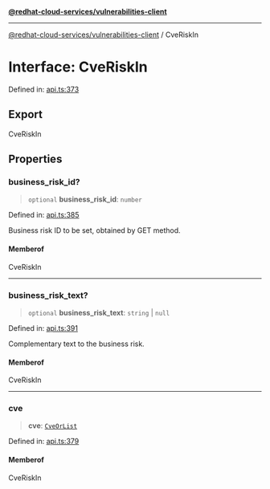 [**@redhat-cloud-services/vulnerabilities-client**](../README.md)

***

[@redhat-cloud-services/vulnerabilities-client](../globals.md) / CveRiskIn

# Interface: CveRiskIn

Defined in: [api.ts:373](https://github.com/charlesmulder/javascript-clients/blob/main/packages/vulnerabilities/git-api/api.ts#L373)

## Export

CveRiskIn

## Properties

### business\_risk\_id?

> `optional` **business\_risk\_id**: `number`

Defined in: [api.ts:385](https://github.com/charlesmulder/javascript-clients/blob/main/packages/vulnerabilities/git-api/api.ts#L385)

Business risk ID to be set, obtained by GET method.

#### Memberof

CveRiskIn

***

### business\_risk\_text?

> `optional` **business\_risk\_text**: `string` \| `null`

Defined in: [api.ts:391](https://github.com/charlesmulder/javascript-clients/blob/main/packages/vulnerabilities/git-api/api.ts#L391)

Complementary text to the business risk.

#### Memberof

CveRiskIn

***

### cve

> **cve**: [`CveOrList`](../type-aliases/CveOrList.md)

Defined in: [api.ts:379](https://github.com/charlesmulder/javascript-clients/blob/main/packages/vulnerabilities/git-api/api.ts#L379)

#### Memberof

CveRiskIn
